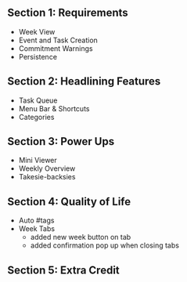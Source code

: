 ## Section 1: Requirements
- Week View
- Event and Task Creation
- Commitment Warnings                
- Persistence

## Section 2: Headlining Features
- Task Queue
- Menu Bar & Shortcuts               
- Categories                         

## Section 3: Power Ups
- Mini Viewer
- Weekly Overview                    
- Takesie-backsies


## Section 4: Quality of Life
- Auto #tags
- Week Tabs
  - added new week button on tab
  - added confirmation pop up when closing tabs

## Section 5: Extra Credit
